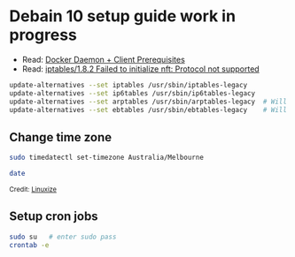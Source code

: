# Debain 10 setup guide work in progress

- Read: [Docker Daemon + Client Prerequisites](https://docs.docker.com/engine/install/binaries/#install-daemon-and-client-binaries-on-linux)
- Read: [iptables/1.8.2 Failed to initialize nft: Protocol not supported](https://superuser.com/questions/1480986/iptables-1-8-2-failed-to-initialize-nft-protocol-not-supported)

```bash
update-alternatives --set iptables /usr/sbin/iptables-legacy
update-alternatives --set ip6tables /usr/sbin/ip6tables-legacy
update-alternatives --set arptables /usr/sbin/arptables-legacy  # Will likely say "yeah, nah, wot?"
update-alternatives --set ebtables /usr/sbin/ebtables-legacy    # Will likely say "yeah, nah, wot?"
```

## Change time zone

```bash
sudo timedatectl set-timezone Australia/Melbourne

date
```

<sub>Credit: [Linuxize](https://linuxize.com/post/how-to-set-or-change-timezone-on-debian-10/)</sub>

## Setup cron jobs

```bash
sudo su   # enter sudo pass
crontab -e
```
